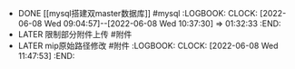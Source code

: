- DONE [[mysql搭建双master数据库]] #mysql
  :LOGBOOK:
  CLOCK: [2022-06-08 Wed 09:04:57]--[2022-06-08 Wed 10:37:30] =>  01:32:33
  :END:
- LATER 限制部分附件上传 #附件
- LATER mip原始路径修改 #附件
  :LOGBOOK:
  CLOCK: [2022-06-08 Wed 11:47:53]
  :END: